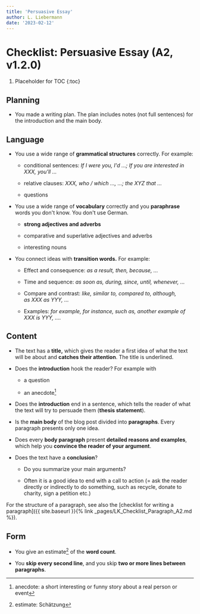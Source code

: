 ```yaml
---
title: 'Persuasive Essay'
author: L. Liebermann
date: '2023-02-12'
---
```


# Checklist: Persuasive Essay (A2, v1.2.0)

1. Placeholder for TOC
{:toc}

## Planning

- You made a writing plan. The plan includes notes (not full sentences) for
the introduction and the main body.

## Language

- You use a wide range of **grammatical structures** correctly. For
example:

  - conditional sentences: _If I were you, I'd ...; If you are interested in
    XXX, you'll ..._

  - relative clauses: _XXX, who / which ..., ...; the XYZ that ..._

  - questions

- You use a wide range of **vocabulary** correctly and you **paraphrase**
words you don't know. You don't use German.

  - **strong adjectives and adverbs**

  - comparative and superlative adjectives and adverbs

  - interesting nouns

- You connect ideas with **transition words.** For example:

  - Effect and consequence: _as a result, then, because, ..._

  - Time and sequence: _as soon as, during, since, until, whenever, ..._

  - Compare and contrast: _like, similar to, compared to, although, as XXX as
    YYY, ..._

  - Examples: _for example, for instance, such as, another example of XXX is
    YYY, ...._

## Content

- The text has a **title,** which gives the reader a first idea of what the
text will be about and **catches their attention**. The title is underlined.

- Does the **introduction** hook the reader? For example with

  - a question

  - an anecdote[^1]

- Does the **introduction** end in a sentence, which tells the reader of
what the text will try to persuade them (**thesis statement**).

- Is the **main body** of the blog post divided into **paragraphs**. Every
paragraph presents only one idea.

- Does every **body paragraph** present **detailed reasons and examples**,
which help you **convince the reader of your argument**.

- Does the text have a **conclusion**?

  - Do you summarize your main arguments?

  - Often it is a good idea to end with a call to action (= ask the reader
    directly or indirectly to do something, such as recycle, donate to charity,
    sign a petition etc.)

For the structure of a paragraph, see also the [checklist for writing a
paragraph]({{ site.baseurl }}{% link _pages/LK_Checklist_Paragraph_A2.md
%}).

## Form

- You give an estimate[^2] of the **word count**.

- You **skip every second line**, and you skip **two or more lines between
paragraphs**.

[^1]: anecdote: a short interesting or funny story about a real person or event

[^2]: estimate: Schätzung

